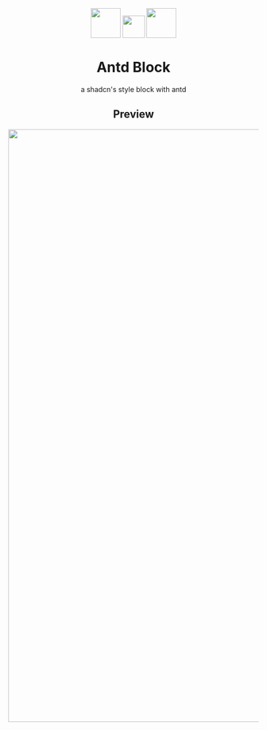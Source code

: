 <div align="center">

<div align="center">
  <img height="60" src="https://avatars.githubusercontent.com/u/139895814?s=908&v=90">
  <img height="45" style="marginLeft: '5px'" src="https://github.com/CooperHash/antd-dashboard/assets/73218815/12a832be-a608-4b62-8486-d5fd92ed1d08">
  <img height="60" src="https://gw.alipayobjects.com/zos/rmsportal/KDpgvguMpGfqaHPjicRK.svg">
</div>
  
<h1>Antd Block</h1>

a shadcn's style block with antd




## Preview
<img width="1194" alt="image" src="https://github.com/CooperHash/antd-dashboard/assets/73218815/622adbc4-a3d1-415d-be68-3242aa1e80d9">

</div>

